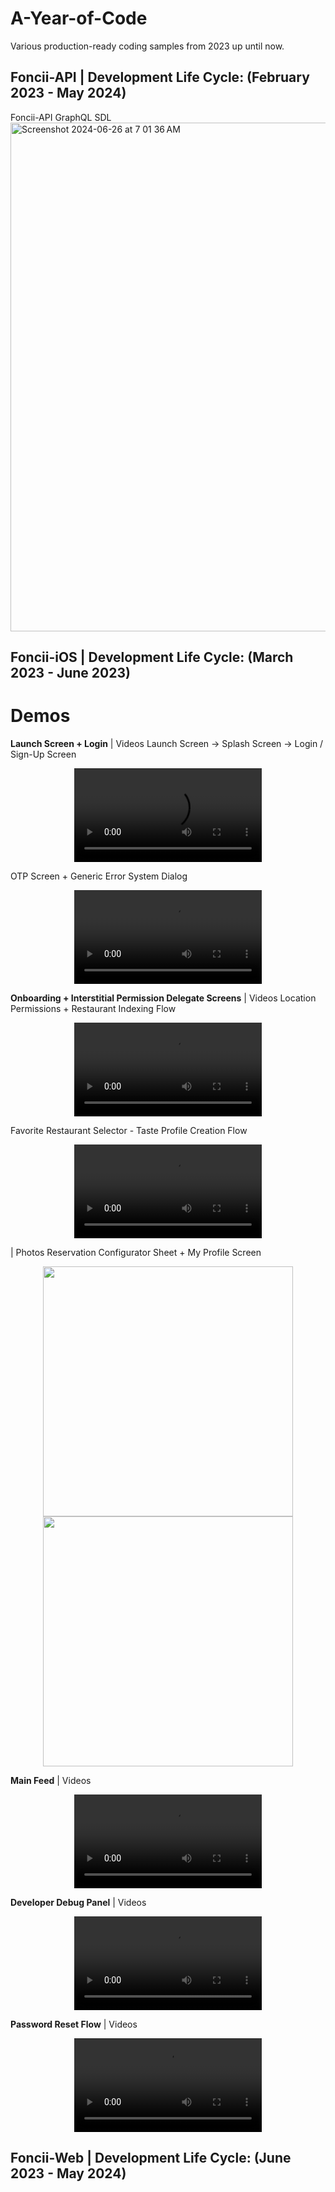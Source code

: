 # A-Year-of-Code
Various production-ready coding samples from 2023 up until now.

## Foncii-API | Development Life Cycle: (February 2023 - May 2024)
Foncii-API GraphQL SDL
<img width="814" alt="Screenshot 2024-06-26 at 7 01 36 AM" src="https://github.com/jcook03266/A-Year-of-Code/assets/63657230/4f85a6d6-b9d4-4513-b8cf-6bb1b2a8a2ca">

## Foncii-iOS | Development Life Cycle: (March 2023 - June 2023)

# Demos
**Launch Screen + Login**
| Videos
Launch Screen -> Splash Screen -> Login / Sign-Up Screen
<div align="center">
<video src="https://github.com/jcook03266/A-Year-of-Code/assets/63657230/95258c73-0f98-4cf9-81e6-2f66094ea030" />
</div>

OTP Screen + Generic Error System Dialog
<div align="center">
<video src="https://github.com/jcook03266/A-Year-of-Code/assets/63657230/fb0e0de5-bc45-42ca-b961-a96462f3b014" />
</div>

**Onboarding + Interstitial Permission Delegate Screens**
| Videos
Location Permissions + Restaurant Indexing Flow
<div align="center">
<video src="https://github.com/jcook03266/A-Year-of-Code/assets/63657230/6a025adc-4eb9-4ce6-95e9-e7ea51779a8c" />
</div>

Favorite Restaurant Selector - Taste Profile Creation Flow
<div align="center">
<video src="https://github.com/jcook03266/A-Year-of-Code/assets/63657230/e8679b33-5cea-4892-84dc-985546ccefcf" />
</div>

| Photos
Reservation Configurator Sheet + My Profile Screen

<div align="center">

<img src="https://github.com/jcook03266/A-Year-of-Code/assets/63657230/66bb68e2-0a48-440a-b78b-c698456feae4" width = "400">
<img src="https://github.com/jcook03266/A-Year-of-Code/assets/63657230/eb0edcd0-a6ef-4a88-9df2-847bad5fb116" width = "400">
 
</div>

**Main Feed**
| Videos
<div align="center">
<video src="https://github.com/jcook03266/A-Year-of-Code/assets/63657230/86aaaf49-784f-43f4-adea-c6e427beaa14" />
</div>
  
**Developer Debug Panel**
| Videos
<div align="center">
<video src="https://github.com/jcook03266/A-Year-of-Code/assets/63657230/7d06e880-ecb9-4f57-bc97-92fe5c1cf805" />
</div>

**Password Reset Flow**
| Videos
<div align="center">
<video src="https://github.com/jcook03266/A-Year-of-Code/assets/63657230/8995bf53-4db1-4737-917c-f02747f49d29" />
</div>

## Foncii-Web | Development Life Cycle: (June 2023 - May 2024)



